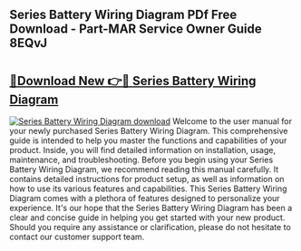 ## Series Battery Wiring Diagram PDf Free Download - Part-MAR Service Owner Guide 8EQvJ

# <h2><a href="http://dfl7g7.blite.top/?on=Series+Battery+Wiring+Diagram">🔗Download New 👉🔴 Series Battery Wiring Diagram</a></h2>

[![Series Battery Wiring Diagram download](https://i.imgur.com/lujVjoI.png)](http://dfl7g7.blite.top/?on=Series+Battery+Wiring+Diagram)
Welcome to the user manual for your newly purchased Series Battery Wiring Diagram. This comprehensive guide is intended to help you master the functions and capabilities of your product. Inside, you will find detailed information on installation, usage, maintenance, and troubleshooting. Before you begin using your Series Battery Wiring Diagram, we recommend reading this manual carefully. It contains detailed instructions for product setup, as well as information on how to use its various features and capabilities. This Series Battery Wiring Diagram comes with a plethora of features designed to personalize your experience. It's our hope that the Series Battery Wiring Diagram has been a clear and concise guide in helping you get started with your new product. Should you require any assistance or clarification, please do not hesitate to contact our customer support team.
